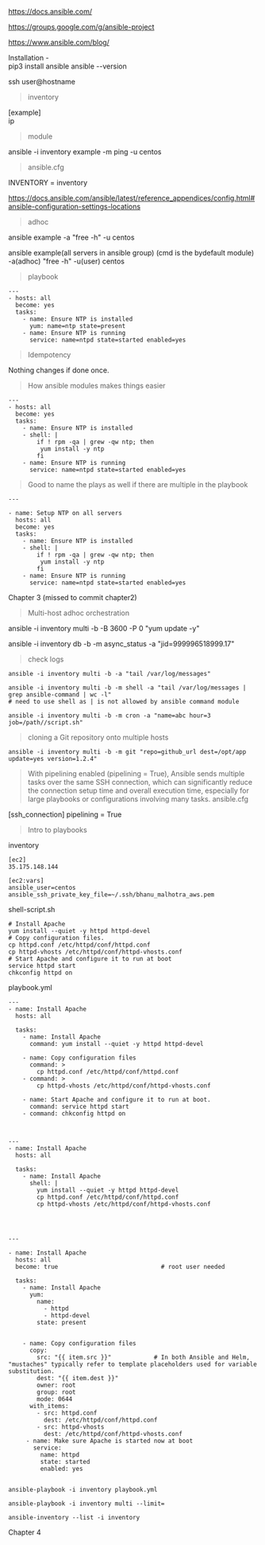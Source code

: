 https://docs.ansible.com/

https://groups.google.com/g/ansible-project

https://www.ansible.com/blog/

Installation -  
pip3 install ansible
ansible --version

ssh user@hostname


> inventory

[example]  
ip

> module
  
ansible -i inventory example -m ping -u centos
  
> ansible.cfg

INVENTORY = inventory

https://docs.ansible.com/ansible/latest/reference_appendices/config.html#ansible-configuration-settings-locations



> adhoc

ansible example -a "free -h" -u centos

ansible example(all servers in ansible group)  (cmd is the bydefault module) -a(adhoc) "free -h" -u(user) centos


> playbook
```
---
- hosts: all
  become: yes
  tasks:
    - name: Ensure NTP is installed
      yum: name=ntp state=present
    - name: Ensure NTP is running
      service: name=ntpd state=started enabled=yes
```

> Idempotency

Nothing changes if done once.

> How ansible modules makes things easier
```
---
- hosts: all
  become: yes
  tasks:
    - name: Ensure NTP is installed
    - shell: |
        if ! rpm -qa | grew -qw ntp; then
         yum install -y ntp
        fi
    - name: Ensure NTP is running
      service: name=ntpd state=started enabled=yes
```

> Good to name the plays as well if there are multiple in the playbook

```
---

- name: Setup NTP on all servers
  hosts: all
  become: yes
  tasks:
    - name: Ensure NTP is installed
    - shell: |
        if ! rpm -qa | grew -qw ntp; then
         yum install -y ntp
        fi
    - name: Ensure NTP is running
      service: name=ntpd state=started enabled=yes
```



Chapter 3 (missed to commit chapter2)

> Multi-host adhoc orchestration

ansible -i inventory multi -b -B 3600 -P 0 "yum update -y"

ansible -i inventory db -b -m async_status -a "jid=999996518999.17"


> check logs
```
ansible -i inventory multi -b -a "tail /var/log/messages"

ansible -i inventory multi -b -m shell -a "tail /var/log/messages | grep ansible-command | wc -l"   
# need to use shell as | is not allowed by ansible command module

ansible -i inventory multi -b -m cron -a "name=abc hour=3 job=/path//script.sh"
```

> cloning a Git repository onto multiple hosts 
```
ansible -i inventory multi -b -m git "repo=github_url dest=/opt/app update=yes version=1.2.4"
```

> With pipelining enabled (pipelining = True), Ansible sends multiple tasks over the same SSH connection, which can significantly reduce the connection setup time and overall execution time, especially for large playbooks or configurations involving many tasks.
ansible.cfg

[ssh_connection]
pipelining = True


> Intro to playbooks

inventory
```
[ec2]
35.175.148.144

[ec2:vars]
ansible_user=centos
ansible_ssh_private_key_file=~/.ssh/bhanu_malhotra_aws.pem

```

shell-script.sh
```
# Install Apache
yum install --quiet -y httpd httpd-devel
# Copy configuration files.
cp httpd.conf /etc/httpd/conf/httpd.conf
cp httpd-vhosts /etc/httpd/conf/httpd-vhosts.conf
# Start Apache and configure it to run at boot
service httpd start
chkconfig httpd on
```

playbook.yml

```
---
- name: Install Apache
  hosts: all

  tasks:
    - name: Install Apache
      command: yum install --quiet -y httpd httpd-devel

    - name: Copy configuration files
      command: >
        cp httpd.conf /etc/httpd/conf/httpd.conf
    - command: >
        cp httpd-vhosts /etc/httpd/conf/httpd-vhosts.conf

    - name: Start Apache and configure it to run at boot.
      command: service httpd start
    - command: chkconfig httpd on
        


```

```
---
- name: Install Apache
  hosts: all

  tasks:
    - name: Install Apache
      shell: |
        yum install --quiet -y httpd httpd-devel
        cp httpd.conf /etc/httpd/conf/httpd.conf
        cp httpd-vhosts /etc/httpd/conf/httpd-vhosts.conf
        
```

```


---

- name: Install Apache
  hosts: all
  become: true                             # root user needed

  tasks:
    - name: Install Apache
      yum:
        name:
          - httpd
          - httpd-devel
        state: present


    - name: Copy configuration files
      copy:
        src: "{{ item.src }}"            # In both Ansible and Helm, "mustaches" typically refer to template placeholders used for variable substitution.
        dest: "{{ item.dest }}"
        owner: root
        group: root
        mode: 0644
      with_items:
        - src: httpd.conf
          dest: /etc/httpd/conf/httpd.conf
        - src: httpd-vhosts
          dest: /etc/httpd/conf/httpd-vhosts.conf
     - name: Make sure Apache is started now at boot
       service:
         name: httpd
         state: started
         enabled: yes
        
```

```
ansible-playbook -i inventory playbook.yml
```

```
ansible-playbook -i inventory multi --limit=
```

```
ansible-inventory --list -i inventory
```


Chapter 4
